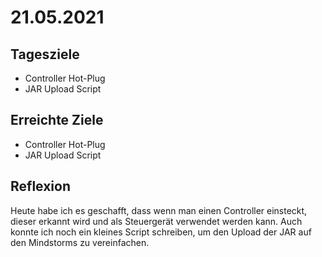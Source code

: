 # 21.05.2021

## Tagesziele
* Controller Hot-Plug
* JAR Upload Script

## Erreichte Ziele
* Controller Hot-Plug
* JAR Upload Script

## Reflexion
Heute habe ich es geschafft, dass wenn man einen Controller einsteckt, 
dieser erkannt wird und als Steuergerät verwendet werden kann. 
Auch konnte ich noch ein kleines Script schreiben, um den Upload der JAR auf den 
Mindstorms zu vereinfachen.